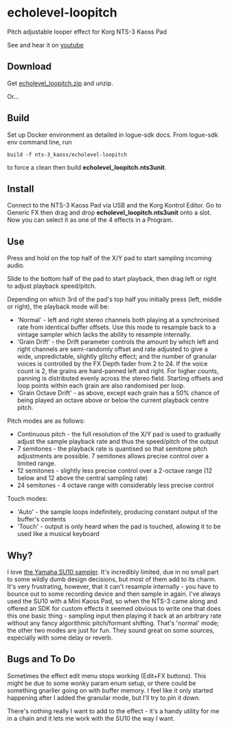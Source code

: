 # echolevel-loopitch
 Pitch adjustable looper effect for Korg NTS-3 Kaoss Pad

 See and hear it on [youtube](https://www.youtube.com/watch?v=6W8OzDvJrg0)

## Download
Get [echolevel_loopitch.zip](echolevel_loopitch.zip) and unzip.

Or...

## Build
Set up Docker environment as detailed in logue-sdk docs. From logue-sdk env command line, run 

`build -f nts-3_kaoss/echolevel-loopitch` 

to force a clean then build __echolevel_loopitch.nts3unit__.

## Install

Connect to the NTS-3 Kaoss Pad via USB and the Korg Kontrol Editor. Go to Generic FX then drag and drop 
__echolevel_loopitch.nts3unit__ onto a slot. Now you can select it as one of the 4 effects in a Program. 

## Use

Press and hold on the top half of the X/Y pad to start sampling incoming audio.

Slide to the bottom half of the pad to start playback, then drag left or right to adjust playback speed/pitch.

Depending on which 3rd of the pad's top half you initially press (left, middle or right), the playback mode will be:

* 'Normal' - left and right stereo channels both playing at a synchronised rate from identical buffer offsets. Use this mode to resample back to a vintage sampler which lacks the ability to resample internally.
* 'Grain Drift' - the Drift parameter controls the amount by which left and right channels are semi-randomly offset and rate adjusted to give a wide, unpredictable, slightly glitchy effect; and the number of granular voices is controlled by the FX Depth fader from 2 to 24. If the voice count is 2, the grains are hard-panned left and right. For higher counts, panning is distributed evenly across the stereo field. Starting offsets and loop points within each grain are also randomised per loop.
* 'Grain Octave Drift' - as above, except each grain has a 50% chance of being played an octave above or below the current playback centre pitch.

Pitch modes are as follows:
* Continuous pitch - the full resolution of the X/Y pad is used to gradually adjust the sample playback rate and thus the speed/pitch of the output
* 7 semitones - the playback rate is quantised so that semitone pitch adjustments are possible. 7 semitones allows precise control over a limited range.
* 12 semitones - slightly less precise control over a 2-octave range (12 below and 12 above the central sampling rate)
* 24 semitones - 4 octave range with considerably less precise control

Touch modes:
* 'Auto' - the sample loops indefinitely, producing constant output of the buffer's contents
* 'Touch' - output is only heard when the pad is touched, allowing it to be used like a musical keyboard

## Why?
I love [the Yamaha SU10 sampler](https://www.youtube.com/watch?v=muO-xxlZpMg). It's incredibly limited, due in no small part to some wildly dumb design decisions, but most of them add to its charm. It's very frustrating, however, that it can't resample internally - you have to bounce out to some recording device and then sample in again. I've always used the SU10 with a Mini Kaoss Pad, so when the NTS-3 came along and offered an SDK for custom effects it seemed obvious to write one that does this one basic thing - sampling input then playing it back at an arbitrary rate without any fancy algorithmic pitch/formant shifting. That's 'normal' mode; the other two modes are just for fun. They sound great on some sources, especially with some delay or reverb.

## Bugs and To Do
Sometimes the effect edit menu stops working (Edit+FX buttons). This might be due to some wonky param enum setup, or there could be something gnarlier going on with buffer memory. I feel like it only started happening after I added the granular mode, but I'll try to pin it down.

There's nothing really I want to add to the effect - it's a handy utility for me in a chain and it lets me work with the SU10 the way I want.